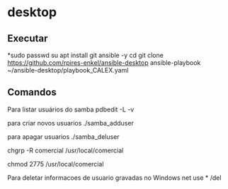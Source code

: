 # desktop

## Executar ##
*sudo passwd
su
apt install git ansible -y
cd
git clone https://github.com/rpires-enkel/ansible-desktop
ansible-playbook ~/ansible-desktop/playbook_CALEX.yaml



## Comandos ##
Para listar usuários do samba
pdbedit -L -v

para criar novos usuarios
./samba_adduser <usuario>

para apagar usuarios
./samba_deluser <usuario>

chgrp -R comercial /usr/local/comercial

chmod 2775 /usr/local/comercial

Para deletar informacoes de usuario gravadas no Windows
net use * /del
